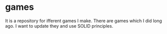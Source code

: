 # games
It is a repository for ifferent games I make. There are games which I did long ago. I want to update they and use SOLID principles.
